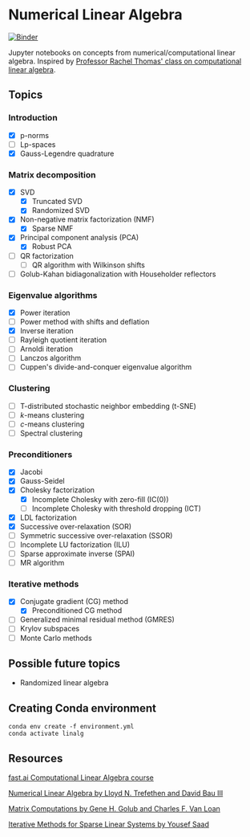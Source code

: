 # Numerical Linear Algebra

[![Binder](https://mybinder.org/badge_logo.svg)](https://mybinder.org/v2/gh/matsumotosan/numerical-linear-algebra/master)

Jupyter notebooks on concepts from numerical/computational linear algebra.
Inspired by [Professor Rachel Thomas' class on computational linear algebra](https://www.youtube.com/playlist?list=PLtmWHNX-gukIc92m1K0P6bIOnZb-mg0hY).

## Topics
### Introduction
- [x] p-norms
- [ ] Lp-spaces
- [x] Gauss-Legendre quadrature

### Matrix decomposition
- [x] SVD
  - [x] Truncated SVD
  - [x] Randomized SVD
- [x] Non-negative matrix factorization (NMF)
  - [x] Sparse NMF
- [x] Principal component analysis (PCA)
  -[x] Robust PCA
- [ ] QR factorization
  - [ ] QR algorithm with Wilkinson shifts
- [ ] Golub-Kahan bidiagonalization with Householder reflectors

### Eigenvalue algorithms
- [x] Power iteration
- [ ] Power method with shifts and deflation
- [x] Inverse iteration
- [ ] Rayleigh quotient iteration
- [ ] Arnoldi iteration
- [ ] Lanczos algorithm
- [ ] Cuppen's divide-and-conquer eigenvalue algorithm

### Clustering
- [ ] T-distributed stochastic neighbor embedding (t-SNE)
- [ ] *k*-means clustering
- [ ] *c*-means clustering
- [ ] Spectral clustering

### Preconditioners
- [x] Jacobi
- [x] Gauss-Seidel
- [x] Cholesky factorization
  - [x] Incomplete Cholesky with zero-fill (IC(0))
  - [ ] Incomplete Cholesky with threshold dropping (ICT)
- [x] LDL factorization
- [x] Successive over-relaxation (SOR)
- [ ] Symmetric successive over-relaxation (SSOR)
- [ ] Incomplete LU factorization (ILU)
- [ ] Sparse approximate inverse (SPAI)
- [ ] MR algorithm

### Iterative methods
- [x] Conjugate gradient (CG) method
  -[x] Preconditioned CG method
- [ ] Generalized minimal residual method (GMRES)
- [ ] Krylov subspaces
- [ ] Monte Carlo methods

## Possible future topics
- Randomized linear algebra

## Creating Conda environment
```
conda env create -f environment.yml
conda activate linalg
```

## Resources
[fast.ai Computational Linear Algebra course](https://www.fast.ai/2017/07/17/num-lin-alg/)

[Numerical Linear Algebra by Lloyd N. Trefethen and David Bau III](https://www.amazon.com/Numerical-Linear-Algebra-Lloyd-Trefethen/dp/0898713617)

[Matrix Computations by Gene H. Golub and Charles F. Van Loan](https://www.amazon.com/Computations-Hopkins-Studies-Mathematical-Sciences/dp/1421407949)

[Iterative Methods for Sparse Linear Systems by Yousef Saad](https://www.amazon.com/Iterative-Methods-Sparse-Linear-Systems/dp/0898715342)
